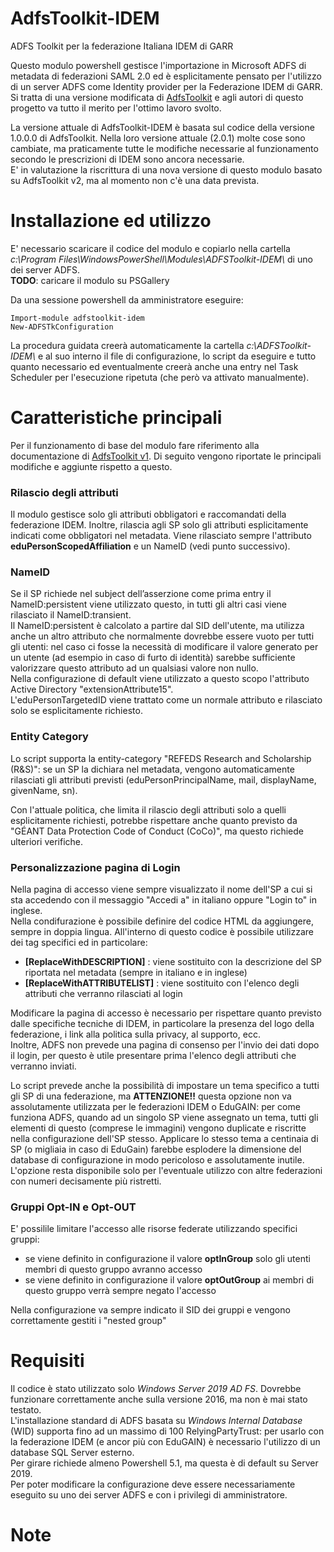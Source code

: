 # AdfsToolkit-IDEM

ADFS Toolkit per la federazione Italiana IDEM di GARR 

Questo modulo powershell gestisce l'importazione in Microsoft ADFS di metadata di federazioni SAML 2.0 ed è esplicitamente pensato per l'utilizzo di un server ADFS come Identity provider per la Federazione IDEM di GARR.
Si tratta di una versione modificata di [AdfsToolkit](https://github.com/fedtools/adfstoolkit) e agli autori di questo progetto va tutto il merito per l'ottimo lavoro svolto.

La versione attuale di AdfsToolkit-IDEM è basata sul codice della versione 1.0.0.0 di AdfsToolkit. Nella loro versione attuale (2.0.1) molte cose sono cambiate, ma praticamente tutte le modifiche necessarie al funzionamento secondo le prescrizioni di IDEM sono ancora necessarie.  
E' in valutazione la riscrittura di una nova versione di questo modulo basato su AdfsToolkit v2, ma al momento non c'è una data prevista.

# Installazione ed utilizzo
E' necessario scaricare il codice del modulo e copiarlo nella cartella *c:\Program Files\WindowsPowerShell\Modules\ADFSToolkit-IDEM\\* di uno dei server ADFS.   
**TODO**: caricare il modulo su PSGallery

Da una sessione powershell da amministratore eseguire:
```
Import-module adfstoolkit-idem 
New-ADFSTkConfiguration
```
La procedura guidata creerà automaticamente la cartella *c:\ADFSToolkit-IDEM\\* e al suo interno il file di configurazione, lo script da eseguire e tutto quanto necessario ed eventualmente creerà anche una entry nel Task Scheduler per l'esecuzione ripetuta (che però va attivato manualmente).

# Caratteristiche principali
Per il funzionamento di base del modulo fare riferimento alla documentazione di [AdfsToolkit v1](https://github.com/fedtools/adfstoolkit/tree/ADFSToolkit-1.0.0.0). Di seguito vengono riportate le principali modifiche e aggiunte rispetto a questo.

### Rilascio degli attributi
Il modulo gestisce solo gli attributi obbligatori e raccomandati della federazione IDEM. Inoltre, rilascia agli SP solo gli attributi esplicitamente indicati come obbligatori nel metadata.
Viene rilasciato sempre l'attributo **eduPersonScopedAffiliation** e un NameID (vedi punto successivo).

### NameID 
Se il SP richiede nel subject dell’asserzione come prima entry il NameID:persistent viene utilizzato questo, in tutti gli altri casi viene rilasciato il NameID:transient.  
Il NameID:persistent è calcolato a partire dal SID dell'utente, ma utilizza anche un altro attributo che normalmente dovrebbe essere vuoto per tutti gli utenti: nel caso ci fosse la necessità di modificare il valore generato per un utente (ad esempio in caso di furto di identità) sarebbe sufficiente valorizzare questo attributo ad un qualsiasi valore non nullo.  
Nella configurazione di default viene utilizzato a questo scopo l'attributo Active Directory "extensionAttribute15".  
L'eduPersonTargetedID viene trattato come un normale attributo e rilasciato solo se esplicitamente richiesto.

### Entity Category
Lo script supporta la entity-category "REFEDS Research and Scholarship (R&S)": se un SP la dichiara nel metadata, vengono automaticamente rilasciati gli attributi previsti (eduPersonPrincipalName, mail, displayName, givenName, sn).

Con l'attuale politica, che limita il rilascio degli attributi solo a quelli esplicitamente richiesti, potrebbe rispettare anche quanto previsto da "GÉANT Data Protection Code of Conduct (CoCo)", ma questo richiede ulteriori verifiche.

### Personalizzazione pagina di Login
Nella pagina di accesso viene sempre visualizzato il nome dell'SP a cui si sta accedendo con il messaggio "Accedi a" in italiano oppure "Login to" in inglese.  
Nella condifurazione è possibile definire del codice HTML da aggiungere, sempre in doppia lingua. All'interno di questo codice è possibile utilizzare dei tag specifici ed in particolare:
* **[ReplaceWithDESCRIPTION]** : viene sostituito con la descrizione del SP riportata nel metadata (sempre in italiano e in inglese)
* **[ReplaceWithATTRIBUTELIST]** : viene sostituito con l'elenco degli attributi che verranno rilasciati al login

Modificare la pagina di accesso è necessario per rispettare quanto previsto dalle specifiche tecniche di IDEM, in particolare la presenza del logo della federazione, i link alla politica sulla privacy, al supporto, ecc.  
Inoltre, ADFS non prevede una pagina di consenso per l'invio dei dati dopo il login, per questo è utile presentare prima l'elenco degli attributi che verranno inviati.

Lo script prevede anche la possibilità di impostare un tema specifico a tutti gli SP di una federazione, ma **ATTENZIONE!!** questa opzione non va assolutamente utilizzata per le federazioni IDEM o EduGAIN: per come funziona ADFS, quando ad un singolo SP viene assegnato un tema, tutti gli elementi di questo (comprese le immagini) vengono duplicate e riscritte nella configurazione dell'SP stesso. Applicare lo stesso tema a centinaia di SP (o migliaia in caso di EduGain) farebbe esplodere la dimensione del database di configurazione in modo pericoloso e assolutamente inutile.  
L'opzione resta disponibile solo per l'eventuale utilizzo con altre federazioni con numeri decisamente più ristretti.

### Gruppi Opt-IN e Opt-OUT
E' possilile limitare l'accesso alle risorse federate utilizzando specifici gruppi:
* se viene definito in configurazione il valore **optInGroup** solo gli utenti membri di questo gruppo avranno accesso
* se viene definito in configurazione il valore **optOutGroup** ai membri di questo gruppo verrà sempre negato l'accesso

Nella configurazione va sempre indicato il SID dei gruppi e vengono correttamente gestiti i "nested group"
 

# Requisiti
Il codice è stato utilizzato solo *Windows Server 2019 AD FS*. Dovrebbe funzionare correttamente anche sulla versione 2016, ma non è mai stato testato.  
L'installazione standard di ADFS basata su *Windows Internal Database* (WID) supporta fino ad un massimo di 100 RelyingPartyTrust: per usarlo con la federazione IDEM (e ancor più con EduGAIN) è necessario l'utilizzo di un database SQL Server esterno.  
Per girare richiede almeno Powershell 5.1, ma questa è di default su Server 2019.  
Per poter modificare la configurazione deve essere necessariamente eseguito su uno dei server ADFS e con i privilegi di amministratore.  

# Note
